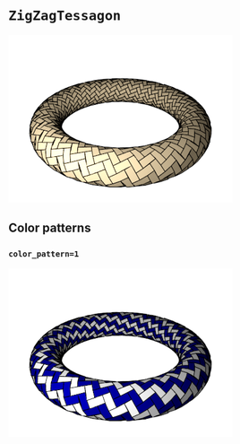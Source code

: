 # `ZigZagTessagon`

![ZigZagTessagon](../images/types/zig_zag_tessagon.png)

## Color patterns

### `color_pattern=1`

![ZigZagTessagon color pattern 1](../images/types/zig_zag_tessagon_color1.png)
